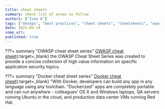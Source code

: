 ```yaml
---
title: cheat sheets
summary: check list of areas to follow
authors: ["Ivan K"]
tags: ["devops", "best practices", "cheet sheets", "cheetsheets", "owasp", "docker"]
date: 2021-03-14
some_url:
published: true
---
```


???+ summary "OWASP cheat sheet series"
    [OWASP cheat sheet][owasp-cheet-sheet]{:target=_blank}
    the OWASP Cheat Sheet Series was created to provide a concise collection of high value information on specific application security topics.

???+ summary "Docker cheat sheet series"
    [Docker cheat sheet][docker-cheatsheet]{:target=_blank}
    "With Docker, developers can build any app in any language using any toolchain. “Dockerized” apps are completely portable and can run anywhere - colleagues’ OS X and Windows laptops, QA servers running Ubuntu in the cloud, and production data center VMs running Red Hat.

[owasp-cheet-sheet]: https://cheatsheetseries.owasp.org
[docker-cheatsheet]: https://github.com/wsargent/docker-cheat-sheet#containers
